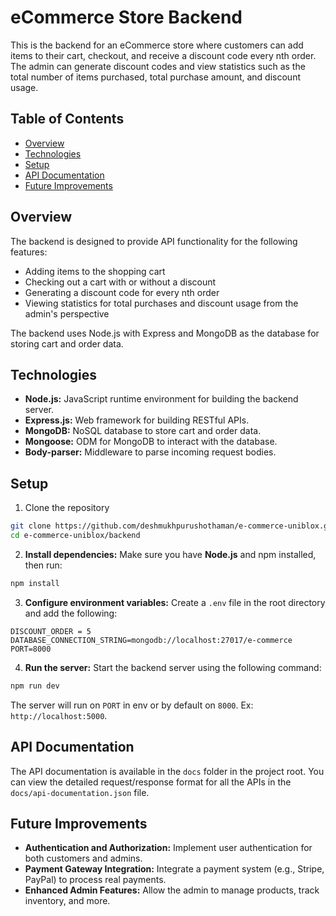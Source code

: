 # eCommerce Store Backend

This is the backend for an eCommerce store where customers can add items to their cart, checkout, and receive a discount code every nth order. The admin can generate discount codes and view statistics such as the total number of items purchased, total purchase amount, and discount usage.

## Table of Contents

- [Overview](#overview)
- [Technologies](#technologies)
- [Setup](#setup)
- [API Documentation](#api-documentation)
- [Future Improvements](#future-improvements)

## Overview

The backend is designed to provide API functionality for the following features:

- Adding items to the shopping cart
- Checking out a cart with or without a discount
- Generating a discount code for every nth order
- Viewing statistics for total purchases and discount usage from the admin's perspective

The backend uses Node.js with Express and MongoDB as the database for storing cart and order data.

## Technologies

- **Node.js:** JavaScript runtime environment for building the backend server.
- **Express.js:** Web framework for building RESTful APIs.
- **MongoDB:** NoSQL database to store cart and order data.
- **Mongoose:** ODM for MongoDB to interact with the database.
- **Body-parser:** Middleware to parse incoming request bodies.

## Setup

1. Clone the repository

```bash
git clone https://github.com/deshmukhpurushothaman/e-commerce-uniblox.git
cd e-commerce-uniblox/backend
```

2. **Install dependencies:** Make sure you have **Node.js** and npm installed, then run:

```bash
npm install
```

3. **Configure environment variables:** Create a `.env` file in the root directory and add the following:

```env
DISCOUNT_ORDER = 5
DATABASE_CONNECTION_STRING=mongodb://localhost:27017/e-commerce
PORT=8000
```

4. **Run the server:** Start the backend server using the following command:

```bash
npm run dev
```

The server will run on `PORT` in env or by default on `8000`. Ex: `http://localhost:5000`.

## API Documentation

The API documentation is available in the `docs` folder in the project root. You can view the detailed request/response format for all the APIs in the `docs/api-documentation.json` file.

## Future Improvements

- **Authentication and Authorization:** Implement user authentication for both customers and admins.
- **Payment Gateway Integration:** Integrate a payment system (e.g., Stripe, PayPal) to process real payments.
- **Enhanced Admin Features:** Allow the admin to manage products, track inventory, and more.
